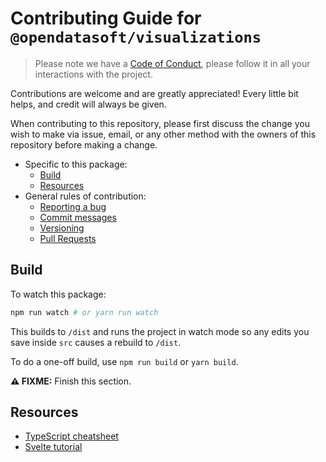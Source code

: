 # Contributing Guide for `@opendatasoft/visualizations`

> Please note we have a [Code of Conduct](../../CODE_OF_CONDUCT.md), please follow it in all your interactions with the project.

Contributions are welcome and are greatly appreciated! Every little bit helps, and credit will always be given.

When contributing to this repository, please first discuss the change you wish to make via issue, email, or any other method with the owners of this repository before making a change.

- Specific to this package:
  - [Build](#Build)
  - [Resources](#resources)
- General rules of contribution:
  - [Reporting a bug](../../CONTRIBUTING.md#reporting-a-bug)
  - [Commit messages](../../CONTRIBUTING.md#commit-messages)
  - [Versioning](../../CONTRIBUTING.md#versioning)
  - [Pull Requests](../../CONTRIBUTING.md#pull-requests)

## Build

To watch this package:

```bash
npm run watch # or yarn run watch
```

This builds to `/dist` and runs the project in watch mode so any edits you save inside `src` causes a rebuild to `/dist`.

To do a one-off build, use `npm run build` or `yarn build`.

**⚠️ FIXME:** Finish this section.

## Resources

- [TypeScript cheatsheet](https://devhints.io/typescript)
- [Svelte tutorial](https://svelte.dev/tutorial/basics)
